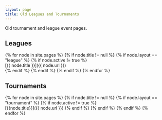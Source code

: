 ```yaml
---
layout: page
title: Old Leagues and Tournaments
---
```


Old tournament and league event pages.

## Leagues

{% for node in site.pages %}
	{% if node.title != null %}
		{% if node.layout == "league" %}
			{% if node.active != true %}  
[{{ node.title }}]({{ node.url }})  
			{% endif %}
		{% endif %}
	{% endif %}
{% endfor %}

## Tournaments

{% for node in site.pages %}
	{% if node.title != null %}
		{% if node.layout == "tournament" %}
			{% if node.active != true %}     
[{{node.title}}]({{ node.url }})
			{% endif %}
		{% endif %}
	{% endif %}
{% endfor %}